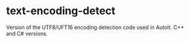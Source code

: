 # text-encoding-detect
Version of the UTF8/UFT16 encoding detection code used in AutoIt. C++ and C# versions.
